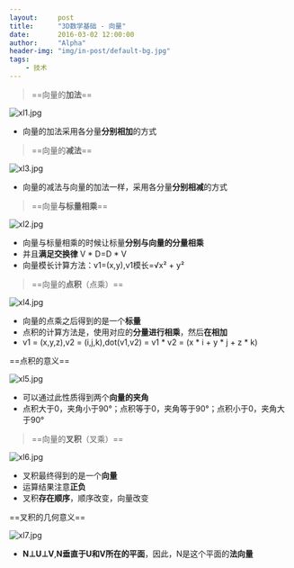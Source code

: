 ```yaml
---
layout:     post
title:      "3D数学基础 - 向量"
date:       2016-03-02 12:00:00
author:     "Alpha"
header-img: "img/in-post/default-bg.jpg"
tags:
    - 技术
---
```


>==向量的**加法**==

![xl1.jpg](http://storage1.imgchr.com/images/xl1.jpg)

  * 向量的加法采用各分量**分别相加**的方式

>==向量的**减法**==

![xl3.jpg](http://storage1.imgchr.com/images/xl3.jpg)

  * 向量的减法与向量的加法一样，采用各分量**分别相减**的方式

>==向量**与标量相乘**==

![xl2.jpg](http://storage1.imgchr.com/images/xl2.jpg)

* 向量与标量相乘的时候让标量**分别与向量的分量相乘**
* 并且**满足交换律** V * D=D * V
* 向量模长计算方法：v1=(x,y),v1模长=√x² + y²

>==向量的**点积**（点乘）==

![xl4.jpg](http://storage1.imgchr.com/images/xl4.jpg)

* 向量的点乘之后得到的是一个**标量**
* 点积的计算方法是，使用对应的**分量进行相乘**，然后**在相加**
* v1 = (x,y,z),v2 = (i,j,k),dot(v1,v2) = v1 * v2 = (x * i + y * j + z * k)

==点积的意义==

![xl5.jpg](http://storage1.imgchr.com/images/xl5.jpg)

* 可以通过此性质得到两个**向量的夹角**
* 点积大于0，夹角小于90°；点积等于0，夹角等于90°；点积小于0，夹角大于90°

>==向量的**叉积**（叉乘）==

![xl6.jpg](http://storage1.imgchr.com/images/xl6.jpg)

* 叉积最终得到的是一个**向量**
* 运算结果注意**正负**
* 叉积**存在顺序**，顺序改变，向量改变

==叉积的几何意义==

![xl7.jpg](http://storage1.imgchr.com/images/xl7.jpg)

* **N⊥U⊥V**,**N垂直于U和V所在的平面**，因此，N是这个平面的**法向量**



